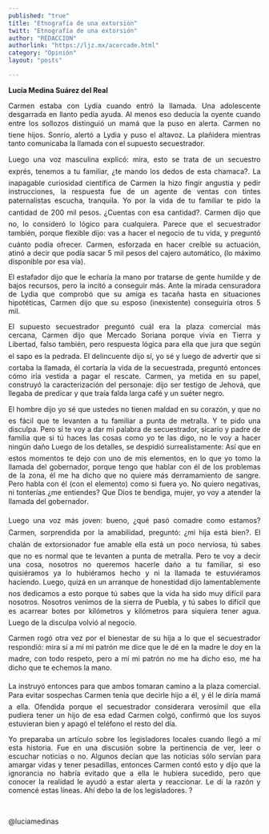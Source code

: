 ```yaml
---
published: "true"
title: "Etnografía de una extorsión"
twitt: "Etnografía de una extorsión"
author: "REDACCION"
authorlink: "https://ljz.mx/acercade.html"
category: "Opinión"
layout: "posts"

---
```


<p style="text-align: justify;">
  <strong>Lucía Medina Suárez del Real</strong>
</p>

<p style="text-align: justify;">
  Carmen estaba con Lydia cuando entró la llamada. Una adolescente desgarrada en llanto pedía ayuda. Al menos eso deducía la oyente cuando entre los sollozos distinguió un mamá que la puso en alerta. Carmen no tiene hijos. Sonrío, alertó a Lydia y puso el altavoz. La plañidera mientras tanto comunicaba la llamada con el supuesto secuestrador.
</p>

<p style="text-align: justify;">
  Luego una voz masculina explicó: mira, esto se trata de un secuestro exprés, tenemos a tu familiar, ¿te mando los dedos de esta chamaca?. La inapagable curiosidad científica de Carmen la hizo fingir angustia y pedir instrucciones, la respuesta fue de un agente de ventas con tintes paternalistas escucha, tranquila. Yo por la vida de tu familiar te pido la cantidad de 200 mil pesos. ¿Cuentas con esa cantidad?. Carmen dijo que no, lo consideró lo lógico para cualquiera. Parece que el secuestrador también, porque flexible dijo: vas a hacer el negocio de tu vida, y preguntó cuánto podía ofrecer. Carmen, esforzada en hacer creíble su actuación, atinó a decir que podía sacar 5 mil pesos del cajero automático, (lo máximo disponible por esa vía).
</p>

<p style="text-align: justify;">
  El estafador dijo que le echaría la mano por tratarse de gente humilde y de bajos recursos, pero la incitó a conseguir más. Ante la mirada censuradora de Lydia que comprobó que su amiga es tacaña hasta en situaciones hipotéticas, Carmen dijo que su esposo (inexistente) conseguiría otros 5 mil.
</p>

<p style="text-align: justify;">
  El supuesto secuestrador preguntó cuál era la plaza comercial más cercana, Carmen dijo que Mercado Soriana porque vivía en Tierra y Libertad, falso también, pero respuesta lógica para ella que jura que según el sapo es la pedrada. El delincuente dijo sí, yo sé y luego de advertir que si cortaba la llamada, él cortaría la vida de la secuestrada, preguntó entonces cómo iría vestida a pagar el rescate. Carmen, ya metida en su papel, construyó la caracterización del personaje: dijo ser testigo de Jehová, que llegaba de predicar y que traía falda larga café y un suéter negro.
</p>

<p style="text-align: justify;">
  El hombre dijo yo sé que ustedes no tienen maldad en su corazón, y que no es fácil que te levanten a tu familiar a punta de metralla. Y te pido una disculpa. Pero sí te voy a dar mi palabra de secuestrador, sicario y padre de familia que si tú haces las cosas como yo te las digo, no le voy a hacer ningún daño Luego de los detalles, se despidió surrealistamente: Así que en estos momentos te dejo con uno de mis elementos, en lo que yo tomo la llamada del gobernador, porque tengo que hablar con él de los problemas de la zona, él me ha dicho que no quiere más derramamiento de sangre. Pero habla con él (con el elemento) como si fuera yo. No quiero negativas, ni tonterías ¿me entiendes? Que Dios te bendiga, mujer, yo voy a atender la llamada del gobernador.
</p>

<p style="text-align: justify;">
  Luego una voz más joven: bueno, ¿qué pasó comadre como estamos? Carmen, sorprendida por la amabilidad, preguntó: ¿mi hija está bien?. El chalán de extorsionador fue amable ella está un poco nerviosa, tú sabes que no es normal que te levanten a punta de metralla. Pero te voy a decir una cosa, nosotros no queremos hacerle daño a tu familiar, si eso quisiéramos ya lo hubiéramos hecho y ni la llamada te estuviéramos haciendo. Luego, quizá en un arranque de honestidad dijo lamentablemente nos dedicamos a esto porque tú sabes que la vida ha sido muy difícil para nosotros. Nosotros venimos de la sierra de Puebla, y tú sabes lo difícil que es acarrear botes por kilómetros y kilómetros para siquiera tener agua. Luego de la disculpa volvió al negocio.
</p>

<p style="text-align: justify;">
  Carmen rogó otra vez por el bienestar de su hija a lo que el secuestrador respondió: mira si a mí mi patrón me dice que le dé en la madre le doy en la madre, con todo respeto, pero a mí mi patrón no me ha dicho eso, me ha dicho que te echemos la mano.
</p>

<p style="text-align: justify;">
  La instruyó entonces para que ambos tomaran camino a la plaza comercial. Para evitar sospechas Carmen tenía que decirle hijo a él, y él le diría mamá a ella. Ofendida porque el secuestrador considerara verosímil que ella pudiera tener un hijo de esa edad Carmen colgó, confirmó que los suyos estuvieran bien y apagó el teléfono el resto del día.
</p>

<p style="text-align: justify;">
  Yo preparaba un artículo sobre los legisladores locales cuando llegó a mí esta historia. Fue en una discusión sobre la pertinencia de ver, leer o escuchar noticias o no. Algunos decían que las noticias sólo servían para amargar vidas y tener pesadillas, entonces Carmen contó esto y dijo que la ignorancia no habría evitado que a ella le hubiera sucedido, pero que conocer la realidad le ayudó a estar alerta y reaccionar. Le di la razón y comencé estas líneas. Ahí debo la de los legisladores. ?
</p>

<p style="text-align: justify;">
   
</p>

<p style="text-align: justify;">
  @luciamedinas
</p>

<p style="text-align: justify;">
   
</p>
